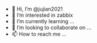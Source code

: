 - 👋 Hi, I’m @jujian2021
- 👀 I’m interested in zabbix
- 🌱 I’m currently learning ...
- 💞️ I’m looking to collaborate on ...
- 📫 How to reach me ...

<!---
jujian2021/jujian2021 is a ✨ special ✨ repository because its `README.md` (this file) appears on your GitHub profile.
You can click the Preview link to take a look at your changes.
--->
